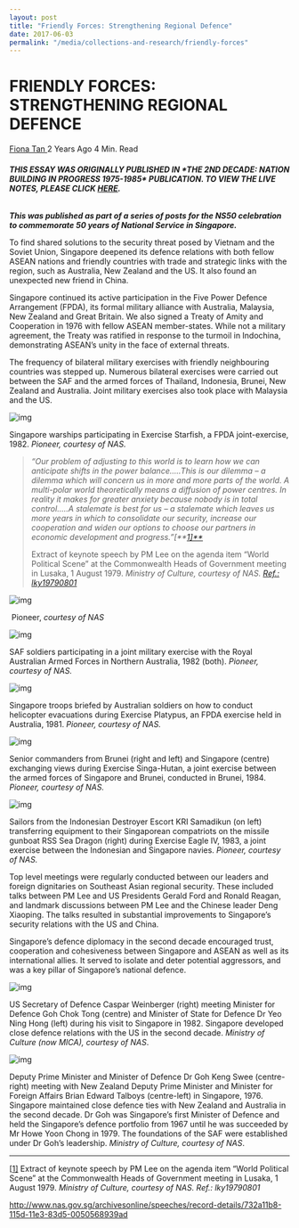 ```yaml
---
layout: post
title: "Friendly Forces: Strengthening Regional Defence"
date: 2017-06-03
permalink: "/media/collections-and-research/friendly-forces"
---
```


# FRIENDLY FORCES: STRENGTHENING REGIONAL DEFENCE

[Fiona Tan ](http://www.nas.gov.sg/blogs/offtherecord/author/nlstlp/)2 Years Ago 4 Min. Read

###### **THIS ESSAY WAS ORIGINALLY PUBLISHED IN \*THE 2ND DECADE: NATION BUILDING IN PROGRESS 1975-1985\* PUBLICATION. TO VIEW THE LIVE NOTES, PLEASE CLICK [HERE](http://www.nas.gov.sg/1stCab/7585/travel_exh_Sec2.html).**

***This was published as part of a series of posts for the NS50 celebration to commemorate 50 years of National Service in Singapore.*** 

To find shared solutions to the security threat posed by Vietnam and the Soviet Union, Singapore deepened its defence relations with both fellow ASEAN nations and friendly countries with trade and strategic links with the region, such as Australia, New Zealand and the US. It also found an unexpected new friend in China.

Singapore continued its active participation in the Five Power Defence Arrangement (FPDA), its formal military alliance with Australia, Malaysia, New Zealand and Great Britain. We also signed a Treaty of Amity and Cooperation in 1976 with fellow ASEAN member-states. While not a military agreement, the Treaty was ratified in response to the turmoil in Indochina, demonstrating ASEAN’s unity in the face of external threats.

The frequency of bilateral military exercises with friendly neighbouring countries was stepped up. Numerous bilateral exercises were carried out between the SAF and the armed forces of Thailand, Indonesia, Brunei, New Zealand and Australia. Joint military exercises also took place with Malaysia and the US.

![img](http://www.nas.gov.sg/blogs/offtherecord/wp-content/uploads/2017/08/img_599d950a20244.png)

Singapore warships participating in Exercise Starfish, a FPDA joint-exercise, 1982. *Pioneer, courtesy of NAS.*

> *“Our problem of adjusting to this world is to learn how we can anticipate shifts in the power balance…..This is our dilemma – a dilemma which will concern us in more and more parts of the world. A multi-polar world theoretically means a diffusion of power centres. In reality it makes for greater anxiety because nobody is in total control…..A stalemate is best for us – a stalemate which leaves us more years in which to consolidate our security, increase our cooperation and widen our options to choose our partners in economic development and progress.”[**[1\]**](http://www.nas.gov.sg/blogs/offtherecord/friendly-forces-strengthening-regional-defence/#_ftn1)*
>
> Extract of keynote speech by PM Lee on the agenda item “World Political Scene” at the Commonwealth Heads of Government meeting in Lusaka, 1 August 1979. *Ministry of Culture, courtesy of NAS. [Ref.: lky19790801](http://www.nas.gov.sg/archivesonline/speeches/record-details/732a11b8-115d-11e3-83d5-0050568939ad)*

![img](http://www.nas.gov.sg/blogs/offtherecord/wp-content/uploads/2017/08/img_599d95330711d.png)

​                                                                     Pioneer, *courtesy of NAS*

![img](http://www.nas.gov.sg/blogs/offtherecord/wp-content/uploads/2017/08/img_599d953f7cc90.png)

SAF soldiers participating in a joint military exercise with the Royal Australian Armed Forces in Northern Australia, 1982 (both). *Pioneer, courtesy of NAS.*

 

![img](http://www.nas.gov.sg/blogs/offtherecord/wp-content/uploads/2017/08/img_599d954922a47.png)

Singapore troops briefed by Australian soldiers on how to conduct helicopter evacuations during Exercise Platypus, an FPDA exercise held in Australia, 1981. *Pioneer, courtesy of NAS.*

![img](http://www.nas.gov.sg/blogs/offtherecord/wp-content/uploads/2017/08/img_599d9550d75a2.png)

Senior commanders from Brunei (right and left) and Singapore (centre) exchanging views during Exercise Singa-Hutan, a joint exercise between the armed forces of Singapore and Brunei, conducted in Brunei, 1984. *Pioneer, courtesy of NAS.*

![img](http://www.nas.gov.sg/blogs/offtherecord/wp-content/uploads/2017/08/img_599d9558954ce.png)

Sailors from the Indonesian Destroyer Escort KRI Samadikun (on left) transferring equipment to their Singaporean compatriots on the missile gunboat RSS Sea Dragon (right) during Exercise Eagle IV, 1983, a joint exercise between the Indonesian and Singapore navies. *Pioneer, courtesy of NAS.*

Top level meetings were regularly conducted between our leaders and foreign dignitaries on Southeast Asian regional security. These included talks between PM Lee and US Presidents Gerald Ford and Ronald Reagan, and landmark discussions between PM Lee and the Chinese leader Deng Xiaoping. The talks resulted in substantial improvements to Singapore’s security relations with the US and China.

Singapore’s defence diplomacy in the second decade encouraged trust, cooperation and cohesiveness between Singapore and ASEAN as well as its international allies. It served to isolate and deter potential aggressors, and was a key pillar of Singapore’s national defence.

![img](http://www.nas.gov.sg/blogs/offtherecord/wp-content/uploads/2017/08/img_599d956e8228a.png)

US Secretary of Defence Caspar Weinberger (right) meeting Minister for Defence Goh Chok Tong (centre) and Minister of State for Defence Dr Yeo Ning Hong (left) during his visit to Singapore in 1982. Singapore developed close defence relations with the US in the second decade. *Ministry of Culture (now MICA), courtesy of NAS*.

 

![img](http://www.nas.gov.sg/blogs/offtherecord/wp-content/uploads/2017/08/img_599d9573091ff.png)

Deputy Prime Minister and Minister of Defence Dr Goh Keng Swee (centre-right) meeting with New Zealand Deputy Prime Minister and Minister for Foreign Affairs Brian Edward Talboys (centre-left) in Singapore, 1976. Singapore maintained close defence ties with New Zealand and Australia in the second decade. Dr Goh was Singapore’s first Minister of Defence and held the Singapore’s defence portfolio from 1967 until he was succeeded by Mr Howe Yoon Chong in 1979. The foundations of the SAF were established under Dr Goh’s leadership. *Ministry of Culture, courtesy of NAS*.

 

------

[[1\]](http://www.nas.gov.sg/blogs/offtherecord/friendly-forces-strengthening-regional-defence/#_ftnref1) Extract of keynote speech by PM Lee on the agenda item “World Political Scene” at the Commonwealth Heads of Government meeting in Lusaka, 1 August 1979. *Ministry of Culture, courtesy of NAS. Ref.: lky19790801*

http://www.nas.gov.sg/archivesonline/speeches/record-details/732a11b8-115d-11e3-83d5-0050568939ad